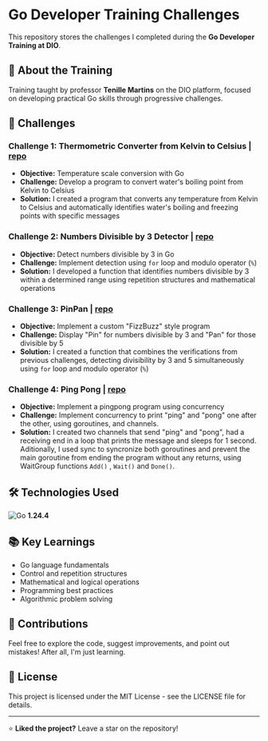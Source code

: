 # Go Developer Training Challenges

This repository stores the challenges I completed during the **Go Developer Training at DIO**.

## 🎯 About the Training

Training taught by professor **Tenille Martins** on the DIO platform, focused on developing practical Go skills through progressive challenges.

## 🚀 Challenges

### Challenge 1: Thermometric Converter from Kelvin to Celsius | [repo](https://github.com/andrecodea/go-developer-training-dio/blob/main/challenge1-temperature-converter.go)

- **Objective:** Temperature scale conversion with Go
- **Challenge:** Develop a program to convert water's boiling point from Kelvin to Celsius
- **Solution:** I created a program that converts any temperature from Kelvin to Celsius and automatically identifies water's boiling and freezing points with specific messages

### Challenge 2: Numbers Divisible by 3 Detector | [repo](https://github.com/andrecodea/go-developer-training-dio/blob/main/challenge2-divisible-by-three.go)

- **Objective:** Detect numbers divisible by 3 in Go
- **Challenge:** Implement detection using `for` loop and modulo operator (`%`)
- **Solution:** I developed a function that identifies numbers divisible by 3 within a determined range using repetition structures and mathematical operations

### Challenge 3: PinPan | [repo](https://github.com/andrecodea/go-developer-training-dio/blob/main/challenge3-pinpan.go)

- **Objective:** Implement a custom "FizzBuzz" style program
- **Challenge:** Display "Pin" for numbers divisible by 3 and "Pan" for those divisible by 5
- **Solution:** I created a function that combines the verifications from previous challenges, detecting divisibility by 3 and 5 simultaneously using `for` loop and modulo operator (`%`)

### Challenge 4: Ping Pong | [repo](https://github.com/andrecodea/go-developer-training-dio/blob/main/challenge4-pingpong-concurrency.go)

- **Objective:** Implement a pingpong program using concurrency
- **Challenge:** Implement concurrency to print "ping" and "pong" one after the other, using goroutines, and channels.
- **Solution:** I created two channels that send "ping" and "pong", had a receiving end in a loop that prints the message and sleeps for 1 second. Aditionally, I used sync to syncronize both goroutines and prevent the main goroutine from ending the program without any returns, using WaitGroup functions `Add()` , `Wait()` and `Done()`.

## 🛠️ Technologies Used

![Go](https://img.shields.io/badge/Go-00ADD8?style=for-the-badge&logo=go&logoColor=white) **1.24.4**

## 📚 Key Learnings

- Go language fundamentals
- Control and repetition structures
- Mathematical and logical operations
- Programming best practices
- Algorithmic problem solving

## 🤝 Contributions

Feel free to explore the code, suggest improvements, and point out mistakes! After all, I'm just learning.


## 📄 License
This project is licensed under the MIT License - see the LICENSE file for details.

---

⭐ **Liked the project?** Leave a star on the repository!
